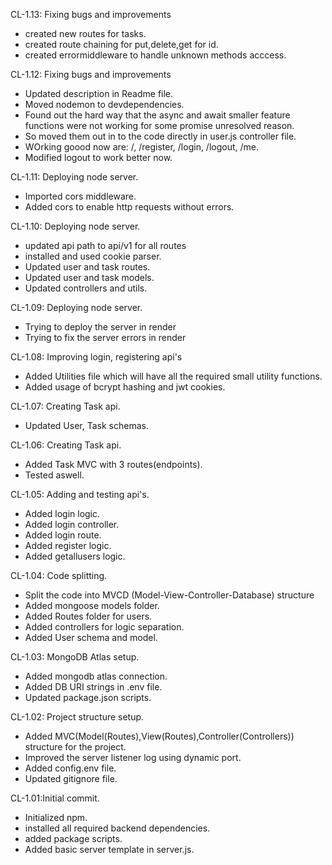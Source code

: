 CL-1.13: Fixing bugs and improvements
- created new routes for tasks.
- created route chaining for put,delete,get for id.
- created errormiddleware to handle unknown methods acccess.

CL-1.12: Fixing bugs and improvements
- Updated description in Readme file.
- Moved nodemon to devdependencies.
- Found out the hard way that the async and await smaller feature functions were not working for some promise unresolved reason.
- So moved them out in to the code directly in user.js controller file.
- WOrking goood now are: /, /register, /login, /logout, /me.
- Modified logout to work better now.

CL-1.11: Deploying node server.
- Imported cors middleware.
- Added cors to enable http requests without errors.

CL-1.10: Deploying node server.
- updated api path to api/v1 for all routes
- installed and used cookie parser.
- Updated user and task routes.
- Updated user and task models.
- Updated controllers and utils.

CL-1.09: Deploying node server.
- Trying to deploy the server in render
- Trying to fix the server errors in render

CL-1.08: Improving login, registering api's
- Added Utilities file which will have all the required small utility functions.
- Added usage of  bcrypt hashing and jwt cookies.

CL-1.07: Creating Task api.
- Updated User, Task schemas.

CL-1.06: Creating Task api.
- Added Task MVC with 3 routes(endpoints).
- Tested aswell.

CL-1.05: Adding and testing api's.
- Added login logic.
- Added login controller.
- Added login route.
- Added register logic.
- Added getallusers logic.


CL-1.04: Code splitting.
- Split the code into MVCD (Model-View-Controller-Database) structure
- Added mongoose models folder.
- Added Routes folder for users.
- Added controllers for logic separation.
- Added User schema and model.

CL-1.03: MongoDB Atlas setup.
- Added mongodb atlas connection.
- Added DB URI strings in .env file.
- Updated package.json scripts.

CL-1.02: Project structure setup.
- Added MVC(Model(Routes),View(Routes),Controller(Controllers)) structure for the project.
- Improved the server listener log using dynamic port.
- Added config.env file.
- Updated gitignore file.

CL-1.01:Initial commit.
- Initialized npm.
- installed all required backend dependencies.
- added package scripts.
- Added basic server template in server.js.